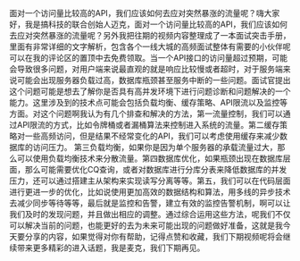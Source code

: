 面对一个访问量比较高的API，我们应该如何去应对突然暴涨的流量呢？嗨大家好，我是搞科技的联合创始人迈克，面对一个访问量比较高的API，我们应该如何去应对突然暴涨的流量呢？另外我把往期的视频内容整理成了一本面试突击手册，里面有非常详细的文字解析，包含各个一线大城的高频面试整体有需要的小伙伴呢可以在我的评论区的置顶中去免费领取。当一个API接口的访问量超过预期，可能会导致很多问题，对用户端来说最直观的就是响应比较慢或者超时，对于服务端来说可能会出现服务器负载过高，数据库瓶颈甚至服务中断的一些问题。面试官提出这个问题可能是想去了解你是否具有高并发环境下进行问题诊断和问题解决的一个能力。这里涉及到的技术点可能会包括负载均衡、缓存策略、API限流以及监控等方面。对这个问题啊我认为有几个排查和解决的方法，第一流量控制，我们可以通过API限流的方式，比如令牌桶或者漏桶算法来控制进入系统的流量。第二缓存策略对一些高频访问，但是结果不经常变化的API，我们可以考虑使用缓存来减少数据库的访问压力。
	第三负载均衡，如果你是因为单个服务器的承载流量过大，那么可以使用负载均衡技术来分散流量。第四数据库优化，如果瓶颈出现在数据库层面，那么可能需要优化CQ查询，或者对数据库进行分库分表来降低数据库的并发压力，还可以通过搭建主从架构来实现读写分离等等。第五，我们可以在代码层面进行更进一步的优化，比如说使用更加高效的数据结构和算法，用多线的异步技术去减少同步等待等等，最后就是监控和告警，建立有效的监控告警机制，啊可以让我们及时的发现问题，并且做出相应的调整。通过综合运用这些方法，呢我们不仅可以解决当前的问题，也能更好的去为未来可能出现的问题做好准备，这就是我今天要分享的内容，如果觉得对你有帮助，记得点赞和收藏，我们下期视频呢将会继续带来更多精彩的进入话题，我是麦克，我们下期再见。
